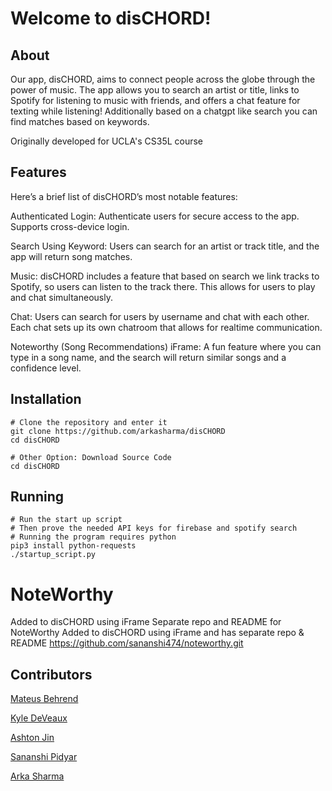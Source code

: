 # Welcome to disCHORD!

## About

Our app, disCHORD, aims to connect people across the globe through the power of music. The app allows you to search an artist or title, links to Spotify for listening to music with friends, and offers a chat feature for texting while listening! Additionally based on a chatgpt like search you can find matches based on keywords.

Originally developed for UCLA's CS35L course

## Features

Here’s a brief list of disCHORD’s most notable features:

Authenticated Login: Authenticate users for secure access to the app. Supports cross-device login.

Search Using Keyword: Users can search for an artist or track title, and the app will return song matches. 

Music: disCHORD includes a feature that based on search we link tracks to Spotify, so users can listen to the track there. This allows for users to play and chat simultaneously.

Chat: Users can search for users by username and chat with each other. Each chat sets up its own chatroom that allows for realtime communication.

Noteworthy (Song Recommendations) iFrame: A fun feature where you can type in a song name, and the search will return similar songs and a confidence level.

## Installation
```
# Clone the repository and enter it
git clone https://github.com/arkasharma/disCHORD
cd disCHORD

# Other Option: Download Source Code
cd disCHORD
```

## Running

```
# Run the start up script
# Then prove the needed API keys for firebase and spotify search
# Running the program requires python
pip3 install python-requests
./startup_script.py
```

# NoteWorthy 

Added to disCHORD using iFrame
Separate repo and README for NoteWorthy 
Added to disCHORD using iFrame and has separate repo & README 
https://github.com/sananshi474/noteworthy.git


## Contributors

<a href="https://github.com/mateusbehrend">Mateus Behrend</a> 

<a href="https://github.com/CheenWeenus">Kyle DeVeaux</a>

<a href="https://github.com/ashtonjin">Ashton Jin</a>

<a href="https://github.com/sananshi474">Sananshi Pidyar</a>

<a href="https://github.com/arkasharma">Arka Sharma</a>
